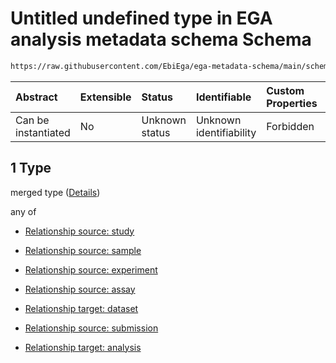 # Untitled undefined type in EGA analysis metadata schema Schema

```txt
https://raw.githubusercontent.com/EbiEga/ega-metadata-schema/main/schemas/EGA.analysis.json#/properties/analysis_relationships/items/allOf/1/anyOf/0/allOf/1
```



| Abstract            | Extensible | Status         | Identifiable            | Custom Properties | Additional Properties | Access Restrictions | Defined In                                                                       |
| :------------------ | :--------- | :------------- | :---------------------- | :---------------- | :-------------------- | :------------------ | :------------------------------------------------------------------------------- |
| Can be instantiated | No         | Unknown status | Unknown identifiability | Forbidden         | Allowed               | none                | [EGA.analysis.json\*](../../../schemas/EGA.analysis.json "open original schema") |

## 1 Type

merged type ([Details](ega-10-properties-analysis-relationships-items-allof-relationship-constraints-for-an-analysis-anyof-allowed-relationships-of-type-referenced_by-main-ones-allof-1.md))

any of

*   [Relationship source: study](ega-12-definitions-relationship-source-study.md "check type definition")

*   [Relationship source: sample](ega-12-definitions-relationship-source-sample.md "check type definition")

*   [Relationship source: experiment](ega-12-definitions-relationship-source-experiment.md "check type definition")

*   [Relationship source: assay](ega-12-definitions-relationship-source-assay.md "check type definition")

*   [Relationship target: dataset](ega-12-definitions-relationship-target-dataset.md "check type definition")

*   [Relationship source: submission](ega-12-definitions-relationship-source-submission.md "check type definition")

*   [Relationship target: analysis](ega-12-definitions-relationship-target-analysis.md "check type definition")

